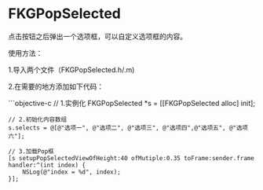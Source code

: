 # FKGPopSelected

<p>点击按钮之后弹出一个选项框，可以自定义选项框的内容。</p>
<p>使用方法：</p>
<p>1.导入两个文件（FKGPopSelected.h/.m)</p>
<p>2.在需要的地方添加如下代码：</p>
```objective-c
// 1.实例化
    FKGPopSelected *s = [[FKGPopSelected alloc] init];
    
    // 2.初始化内容数组
    s.selects = @[@"选项一", @"选项二", @"选项三", @"选项四",@"选项五", @"选项六"];
    
    // 3.加载Pop框
    [s setupPopSelectedViewOfHeight:40 ofMutiple:0.35 toFrame:sender.frame handler:^(int index) {
        NSLog(@"index = %d", index);
    }];

```
